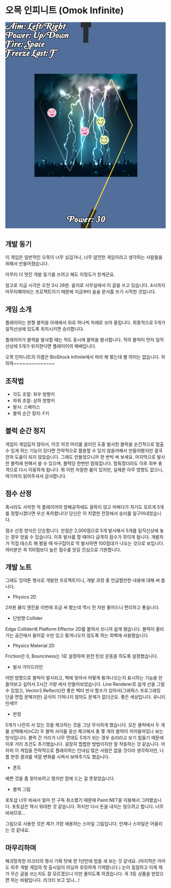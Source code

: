 오목 인피니트 (Omok Infinite)
=====

![Screenshot](ss.png)

## 개발 동기

이 게임은 일반적인 오목이 너무 싱겁거나, 너무 얌전한 게임이라고 생각하는 사람들을 위해서 만들어졌습니다.

아무리 더 멋진 개발 동기를 쓰려고 해도 이정도가 한계군요.

참고로 지금 시각은 오전 3시 28분. 을지로 사무실에서 이 글을 쓰고 있습니다. 4시까지 마무리해야되는 프로젝트이기 때문에 지금부터 슬슬 문서를 쓰기 시작한 것입니다.

## 게임 소개

플레이어는 원형 블럭을 아래에서 위로 하나씩 차례로 쏘아 올립니다. 최종적으로 5개가 일직선상에 있도록 위치시키면 승리합니다.

플레이어가 블럭을 발사할 때는 적도 동시에 블럭을 발사합니다. 적의 블럭이 먼저 일직선상에 5개가 위치한다면 플레이어의 패배입니다.

오목 인피니트의 이름은 BioShock Infinite에서 따라 해 봤는데 별 의미는 없습니다. 하하하~~~~~~~~~~~~~~

## 조작법

- 각도 조절: 좌우 방향키
- 파워 조절: 상하 방향키
- 발사: 스페이스
- 블럭 순간 정지: F키

## 블럭 순간 정지

게임이 게임답지 않아서, 이것 저것 머리를 굴리던 도중 발사한 블럭을 순간적으로 멈출 수 있게 하는 기능이 있다면 전략적으로 활용할 수 있지 않을까해서 만들어봤지만 결국 전혀 도움이 되지 않았습니다. 그래도 만들었으니까 한 번씩 써 보세요. 마지막으로 발사한 블럭에 한해서 쓸 수 있으며, 블럭당 한번만 멈춰집니다. 멈춰졌더라도 이후 외부 충격으로 다시 이동하게 됩니다. 뭐 이런 자잘한 룰이 있지만, 실제론 아무 영향도 없으니, 여기까지 읽어주셔서 감사합니다.

## 점수 산정

혹시라도 사악한 적 플레이어의 방해공작에도 굴하지 않고 어쩌다가 자기도 모르게 5개를 정렬시켰다면 우선 축하합니다! 당신은 이 치열한 전장에서 승리를 일구어내었습니다.

점수 산정 방식은 단순합니다. 만점은 2,000점으로 5개 발사해서 5개를 일직선상에 놓는 경우 얻을 수 있습니다. 이후 발사를 할 때마다 급격히 점수가 깎이게 됩니다. 개발자가 직접 테스트 해 봤을 때 마구잡이로 막 발사하면 100점대가 나오는 것으로 보입니다. 여러분은 꼭 100점보다 높은 점수를 얻길 진심으로 기원합니다.

## 개발 노트

그래도 잉야톤 행사로 개발한 프로젝트이니, 개발 과정 중 언급할만한 내용에 대해 써 봅니다.

- Physics 2D

2차원 물리 엔진을 이번에 조금 써 봤는데 역시 한 차원 줄어드니 편리하고 좋습니다.

- 단방향 Collider

Edge Collider에 Platform Effector 2D를 붙여서 쓰니까 쉽게 됐습니다. 블럭이 올라가는 공간에서 들어갈 수만 있고 튕겨나오지 않도록 하는 외벽에 사용했습니다.

- Physics Material 2D

Friction은 0, Bounciness는 1로 설정하여 완전 탄성 운동을 하도록 설정했습니다.

- 발사 가이드라인

어떤 방향으로 블럭이 발사되고, 벽에 맞아서 어떻게 튕겨나오는지 표시하는 기능을 만들어보고 싶어서 2시간 가량 써서 만들어보았습니다. Line Renderer로 쉽게 선을 그릴 수 있었고, Vector2.Reflect()란 좋은 벡터 반사 함수가 있어서(그래픽스 프로그래밍 단골 면접 문제지만) 공식이 기억나지 않아도 문제가 없더군요. 좋은 세상입니다. 유니티 만세!!!

- 판정

5개가 나란히 서 있는 것을 체크하는 것을 그냥 무식하게 했습니다. 모든 블럭에서 두 개를 선택해서(nC2) 두 블럭 사이를 광선 체크해서 총 몇 개의 블럭이 끼어들어있나 보는 방식입니다. 블럭 간 거리가 너무 먼데도 5개가 되는 경우 승리라고 보기 힘들기 때문에 이후 거리 조건도 추가했습니다. 굉장히 찝찝한 방법이지만 잘 작동하는 것 같습니다. 어차피 이 게임을 전략적으로 플레이하는 인내심 많은 사람은 없을 것이라 생각하지만, 나름 판정 결과를 색깔 변화를 시켜서 보여주기도 했습니다.

- 폰트

예쁜 것을 좀 찾아보려고 했지만 맘에 드는 걸 못찾았습니다.

- 블럭 그림 

포토샵 너무 비싸서 얼마 전 구독 취소했기 때문에 Paint.NET을 이용해서 그려봤습니다. 포토샵은 역시 위대한 것 같습니다. 하지만 다시 돈을 내지는 않으려고 합니다. 너무 비싸므로...

그림으로 사용한 것은 제가 가장 애용하는 스마일 그림입니다. 언제나 스마일은 어울리는 것 같네요.

## 마무리하며

해괴망측한 라크티의 행사 기획 탓에 한 1년만에 밤을 새 보는 것 같네요. (마지막은 아마도 외주 개발 게임의 첫 출시일이 아닐까 흐릿하게 기억합니다.) 눈이 침침하고 이제 제가 무슨 글을 쓰는지도 잘 모르겠으니 이만 줄이도록 하겠습니다. 꼭 3등 상품을 받았으면 하는 바람입니다. 라크티 보고 있나...!